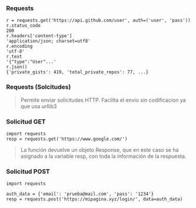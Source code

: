 
### Requests
```
r = requests.get('https://api.github.com/user', auth=('user', 'pass'))
r.status_code
200
r.headers['content-type']
'application/json; charset=utf8'
r.encoding
'utf-8'
r.text
'{"type":"User"...'
r.json()
{'private_gists': 419, 'total_private_repos': 77, ...}
```
### Requests (Solcitudes)
> Permite enviar solicitudes HTTP. Facilita el envio sin codificacion ya que usa
> urllib3 

### Solicitud GET
```
import requests
resp = requests.get('https://www.google.com/')
```
> La función devuelve un objeto Response, que en este caso se ha asignado a la variable resp, con toda la información de la respuesta.

### Solicitud POST

```
import requests

auth_data = {'email': 'prueba@mail.com', 'pass': '1234'}
resp = requests.post('https://mipagina.xyz/login/', data=auth_data)
```